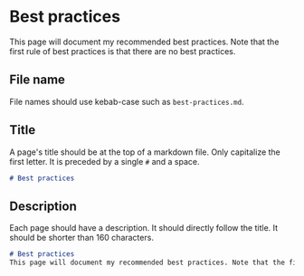 # Best practices
This page will document my recommended best practices. Note that the first rule of best practices is that there are no best practices.

## File name

File names should use kebab-case such as `best-practices.md`.

## Title

A page's title should be at the top of a markdown file. Only capitalize the first letter. It is preceded by a single `#` and a space.

```md
# Best practices
```

## Description

Each page should have a description. It should directly follow the title. It should be shorter than 160 characters.

```md
# Best practices
This page will document my recommended best practices. Note that the first rule of best practices is that there are no best practices.
```
